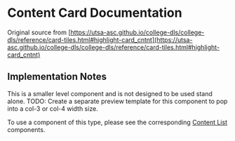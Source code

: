 # Content Card Documentation

Original source from [https://utsa-asc.github.io/college-dls/college-dls/reference/card-tiles.html#highlight-card_cntnt](https://utsa-asc.github.io/college-dls/college-dls/reference/card-tiles.html#highlight-card_cntnt)

## Implementation Notes

This is a smaller level component and is not designed to be used stand alone.  TODO: Create a separate preview template for this component to pop into a col-3 or col-4 width size.

To use a component of this type, please see the corresponding [Content List](content-list) components.

